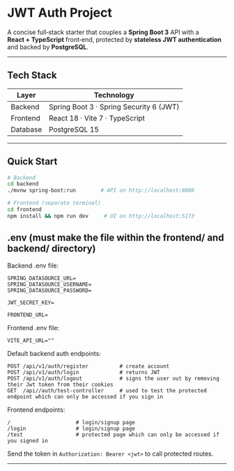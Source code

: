 # JWT Auth Project

A concise full‑stack starter that couples a **Spring Boot 3** API with a **React + TypeScript** front‑end, protected by **stateless JWT authentication** and backed by **PostgreSQL**.

---

## Tech Stack

| Layer    | Technology                              |
| -------- | --------------------------------------- |
| Backend  | Spring Boot 3 · Spring Security 6 (JWT) |
| Frontend | React 18 · Vite 7 · TypeScript          |
| Database | PostgreSQL 15                           |

---

## Quick Start

```bash
# Backend
cd backend
./mvnw spring-boot:run        # API on http://localhost:8080

# Frontend (separate terminal)
cd frontend
npm install && npm run dev     # UI on http://localhost:5173
```

## .env (must make the file within the frontend/ and backend/ directory)
Backend .env file:
```
SPRING_DATASOURCE_URL=
SPRING_DATASOURCE_USERNAME=
SPRING_DATASOURCE_PASSWORD=

JWT_SECRET_KEY=

FRONTEND_URL=
```

Frontend .env file:
```
VITE_API_URL=""
```

Default backend auth endpoints:

```
POST /api/v1/auth/register          # create account
POST /api/v1/auth/login             # returns JWT
POST /api/v1/auth/logout            # signs the user out by removing their Jwt token from their cookies
GET  /api//auth/test-controller     # used to test the protected endpoint which can only be accessed if you sign in
```

Frontend endpoints:

```
/                     # login/signup page
/login                # login/signup page
/test                 # protected page which can only be accessed if you signed in
```

Send the token in `Authorization: Bearer <jwt>` to call protected routes.

---

